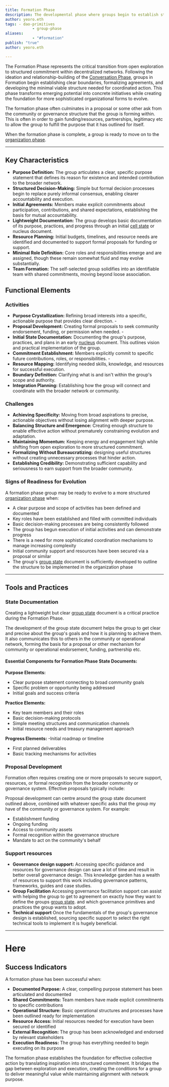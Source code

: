 ```yaml
---
title: Formation Phase
description: The developmental phase where groups begin to establish structure, initial agreements, and concrete initiatives after the exploratory Conversation phase 
author: yeoro.eth
tags: - dao-primitives 
			- group-phase 
aliases: 
			- "#formation" 
publish: "true"
author: yeoro.eth

---
```


The Formation Phase represents the critical transition from open exploration to structured commitment within decentralized networks. Following the ideation and relationship-building of the [Conversation Phase](notes/dao-primitives/framework/group-phase/conversation.md), groups in Formation begin establishing clear boundaries, formalizing agreements, and developing the minimal viable structure needed for coordinated action. This phase transforms emerging potential into concrete initiatives while creating the foundation for more sophisticated organizational forms to evolve. 

The formation phase often culminates in a proposal or some other ask from the community or governance structure that the group is forming within. This is often in order to gain funding/resources, partnerships, legitimacy etc to allow the group to fulfill the purpose that it has outlined for itself.

When the formation phase is complete, a group is ready to move on to the [organization phase](notes/dao-primitives/framework/group-phase/organization.md).




---

## Key Characteristics

* **Purpose Definition:** The group articulates a clear, specific purpose statement that defines its reason for existence and intended contribution to the broader network. 
* **Structured Decision-Making:** Simple but formal decision processes begin to replace purely informal consensus, enabling clearer accountability and execution. 
* **Initial Agreements:** Members make explicit commitments about participation, contributions, and shared expectations, establishing the basis for mutual accountability. 
* **Lightweight Documentation:** The group develops basic documentation of its purpose, practices, and progress through an initial [cell state](notes/dao-primitives/patterns/collaboration-scale-patterns/cell-state.md) or nucleus document. 
* **Resource Planning:** Initial budgets, timelines, and resource needs are identified and documented to support formal proposals for funding or support. 
* **Minimal Role Definition:** Core roles and responsibilities emerge and are assigned, though these remain somewhat fluid and may evolve substantially. 
* **Team Formation:** The self-selected group solidifies into an identifiable team with shared commitments, moving beyond loose association.



## Functional Elements 

### Activities
- **Purpose Crystallization:** Refining broad interests into a specific, actionable purpose that provides clear direction. - 
- **Proposal Development:** Creating formal proposals to seek community endorsement, funding, or permission when needed. - 
- **Initial State Documentation:** Documenting the group's purpose, practices, and plans in an early [nucleus](notes/dao-primitives/patterns/collaboration-scale-patterns/cell-state.md) document. This outlines vision and practical implementation of the group.  
- **Commitment Establishment:** Members explicitly commit to specific future contributions, roles, or responsibilities. - 
- **Resource Mapping:** Identifying needed skills, knowledge, and resources for successful execution. 
- **Boundary Definition:** Clarifying what is and isn't within the group's scope and authority. 
- **Integration Planning:** Establishing how the group will connect and coordinate with the broader network or community.




### Challenges

- **Achieving Specificity:** Moving from broad aspirations to precise, actionable objectives without losing alignment with deeper purpose.
- **Balancing Structure and Emergence:** Creating enough structure to enable effective action without prematurely constraining evolution and adaptation.
- **Maintaining Momentum:** Keeping energy and engagement high while shifting from open exploration to more structured commitment.
- **Formalizing Without Bureaucratizing:** designing useful structures without creating unnecessary processes that hinder action.
- **Establishing Credibility:** Demonstrating sufficient capability and seriousness to earn support from the broader community.

### Signs of Readiness for Evolution 

A formation phase group may be ready to evolve to a more structured [organization phase](notes/dao-primitives/framework/group-phase/organization.md) when:

- A clear purpose and scope of activities has been defined and documented 
- Key roles have been established and filled with committed individuals 
- Basic decision-making processes are being consistently followed 
- The group has begun execution of initial activities and can demonstrate progress
- There is a need for more sophisticated coordination mechanisms to manage increasing complexity 
- Initial community support and resources have been secured via a proposal or similar
- The group's [group state](notes/dao-primitives/framework/group-state.md) document is sufficiently developed to outline the structure to be implemented in the organization phase
---

## Tools and Practices 

### State Documentation 

Creating a lightweight but clear [group state](notes/dao-primitives/framework/group-state.md) document is a critical practice during the Formation Phase.

The development of the group state document helps the group to get clear and precise about the group's goals and how it is planning to achieve them. It also communicates this to others in the community or operational network, forming the basis for a proposal or other mechanism for community or operational endorsement, funding, partnership etc. 

#### Essential Components for Formation Phase State Documents: 

**Purpose Elements:** 
- Clear purpose statement connecting to broad community goals 
- Specific problem or opportunity being addressed 
- Initial goals and success criteria 
 
 **Practice Elements:** 
- Key team members and their roles 
- Basic decision-making protocols 
- Simple meeting structures and communication channels 
- Initial resource needs and treasury management approach 

**Progress Elements:** 
-Initial roadmap or timeline 
- First planned deliverables 
- Basic tracking mechanisms for activities

### Proposal Development 

Formation often requires creating one or more proposals to secure support, resources, or formal recognition from the broader community or governance system. Effective proposals typically include: 

Proposal development can centre around the group state document outlined above, combined with whatever specific asks that the group my have of the community or governance system. For example:

- Establishment funding
- Ongoing funding
- Access to community assets
- Formal recognition within the governance structure 
- Mandate to act on the community's behalf


### Support resources 
- **Governance design support:** Accessing specific guidance and resources for governance design can save a lot of time and result in better overall governance design. This knowledge garden has a wealth of resources to support this work including governance patterns, frameworks, guides and case studies. 
- **Group Facilitation** Accessing governance facilitation support can assist with helping the group to get to agreement on exactly how they want to define the groups [group state](notes/dao-primitives/framework/group-state.md). and which governance primitives and practices the group wants to adopt. 
- **Technical support** Once the fundamentals of the group's governance design is established, sourcing specific support to select the right technical tools to implement it is hugely beneficial. 




---

# Here



## Success Indicators 

A formation phase has been successful when: 

- **Documented Purpose:** A clear, compelling purpose statement has been articulated and documented 
- **Shared Commitments:** Team members have made explicit commitments to specific contributions 
- **Operational Structure:** Basic operational structures and processes have been outlined ready for implementation  
- **Resource Access:** Initial resources needed for execution have been secured or identified 
- **External Recognition:** The group has been acknowledged and endorsed by relevant stakeholders 
- **Execution Readiness:** The group has everything needed to begin executing on its purpose

The formation phase establishes the foundation for effective collective action by translating inspiration into structured commitment. It bridges the gap between exploration and execution, creating the conditions for a group to deliver meaningful value while maintaining alignment with network purpose.



